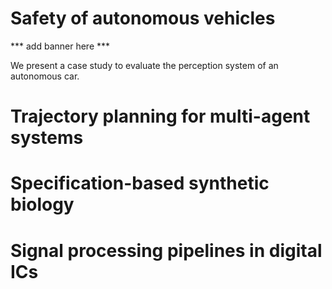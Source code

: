 # Safety of autonomous vehicles
*** add banner here ***

We present a case study to evaluate the perception system of an autonomous car.

# Trajectory planning for multi-agent systems


# Specification-based synthetic biology


# Signal processing pipelines in digital ICs
